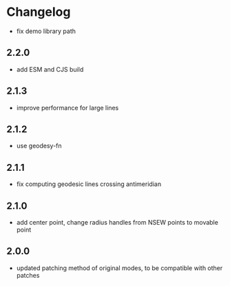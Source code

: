 # Changelog

- fix demo library path

## 2.2.0

- add ESM and CJS build

## 2.1.3

- improve performance for large lines

## 2.1.2

- use geodesy-fn

## 2.1.1

- fix computing geodesic lines crossing antimeridian

## 2.1.0

- add center point, change radius handles from NSEW points to movable point

## 2.0.0

- updated patching method of original modes, to be compatible with other patches
